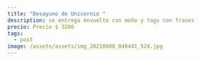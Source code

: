 ```yaml
---
title: "Desayuno de Unicornio "
description: se entrega envuelto con moño y tags con frases
precio: Precio $ 3200
tags:
  - post
image: /assets/assets/img_20210608_040441_524.jpg
---
```

